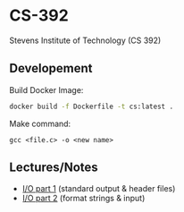 # CS-392
Stevens Institute of Technology (CS 392)

## Developement

Build Docker Image:
```bash
docker build -f Dockerfile -t cs:latest .
```

Make command:
```shell
gcc <file.c> -o <new name>
```

## Lectures/Notes

- [I/O part 1](lectures/lecture07-input-output.md) (standard output & header files)
- [I/O part 2](lectures/lecture08-input-output.md) (format strings & input)

